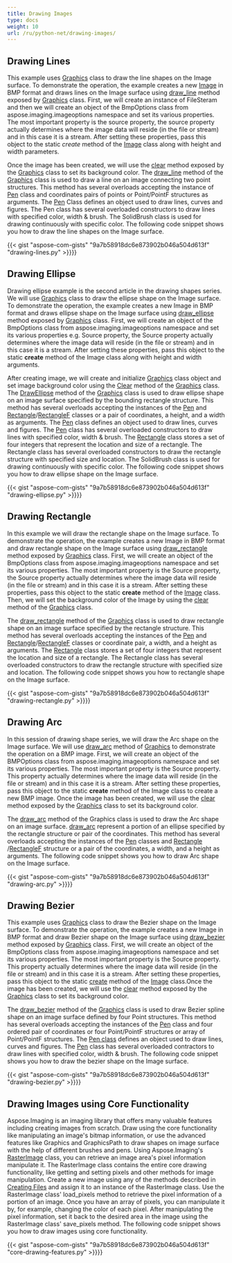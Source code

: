 ```yaml
---
title: Drawing Images
type: docs
weight: 10
url: /ru/python-net/drawing-images/
---
```


## **Drawing Lines**
This example uses [Graphics](https://reference.aspose.com/search/ru/python-net/aspose.imaging/graphics) class to draw the line shapes on the Image surface. To demonstrate the operation, the example creates a new [Image](https://reference.aspose.com/imaging/ru/python-net/aspose.imaging/image) in BMP format and draws lines on the Image surface using [draw_line](https://reference.aspose.com/imaging/ru/python-net/aspose.imaging/graphics) method exposed by [Graphics](https://reference.aspose.com/search/ru/python-net/aspose.imaging/graphics) class. First, we will create an instance of FileSteram and then we will create an object of the BmpOptions class from aspose.imaging.imageoptions namespace and set its various properties. The most important property is the source property, the source property actually determines where the image data will reside (in the file or stream) and in this case it is a stream. After setting these properties, pass this object to the static *create* method of the [Image](https://reference.aspose.com/imaging/ru/python-net/aspose.imaging/image) class along with height and width parameters.

Once the image has been created, we will use the [clear](https://reference.aspose.com/imaging/ru/python-net/aspose.imaging/graphics/) method exposed by the [Graphics](https://reference.aspose.com/search/ru/python-net/aspose.imaging/graphics) class to set its background color. The [draw_line](https://reference.aspose.com/imaging/ru/python-net/aspose.imaging/graphics/) method of the [Graphics](https://reference.aspose.com/search/ru/python-net/aspose.imaging/graphics) class is used to draw a line on an image connecting two point structures. This method has several overloads accepting the instance of [Pen](https://reference.aspose.com/imaging/ru/python-net/aspose.imaging/pen) class and coordinates pairs of points or Point/PointF structures as arguments. The [Pen](https://reference.aspose.com/imaging/ru/python-net/aspose.imaging/pen) Class defines an object used to draw lines, curves and figures. The Pen class has several overloaded constructors to draw lines with specified color, width & brush. The SolidBrush class is used for drawing continuously with specific color. The following code snippet shows you how to draw the line shapes on the Image surface.

{{< gist "aspose-com-gists" "9a7b58918dc6e873902b046a504d613f" "drawing-lines.py" >}}}}

## **Drawing Ellipse**
Drawing ellipse example is the second article in the drawing shapes series. We will use [Graphics](https://reference.aspose.com/search/ru/python-net/aspose.imaging/graphics) class to draw the ellipse shape on the Image surface. To demonstrate the operation, the example creates a new Image in BMP format and draws ellipse shape on the Image surface using [draw_ellipse](https://reference.aspose.com/imaging/ru/python-net/aspose.imaging/graphics) method exposed by [Graphics](https://reference.aspose.com/search/ru/python-net/aspose.imaging/graphics) class. First, we will create an object of the BmpOptions class from aspose.imaging.imageoptions namespace and set its various properties e.g. Source property, the Source property actually determines where the image data will reside (in the file or stream) and in this case it is a stream. After setting these properties, pass this object to the static **create** method of the Image class along with height and width arguments.

After creating image, we will create and initialize [Graphics](https://reference.aspose.com/search/ru/python-net/aspose.imaging/graphics) class object and set image background color using the [Clear](https://reference.aspose.com/imaging/ru/python-net/aspose.imaging/graphics/methods/clear) method of the [Graphics](https://reference.aspose.com/search/ru/python-net/aspose.imaging/graphics) class. The [DrawEllipse](https://reference.aspose.com/imaging/ru/python-net/aspose.imaging/graphics/methods/drawellipse/index) method of the [Graphics](https://reference.aspose.com/search/ru/python-net/aspose.imaging/graphics) class is used to draw ellipse shape on an image surface specified by the bounding rectangle structure. This method has several overloads accepting the instances of the [Pen](https://reference.aspose.com/imaging/ru/python-net/aspose.imaging/pen) and [Rectangle](https://reference.aspose.com/imaging/ru/python-net/aspose.imaging/rectangle)/[RectangleF](https://reference.aspose.com/imaging/ru/python-net/aspose.imaging/rectanglef) classes or a pair of coordinates, a height, and a width as arguments. The [Pen](https://reference.aspose.com/imaging/ru/python-net/aspose.imaging/pen) class defines an object used to draw lines, curves and figures. The [Pen](https://reference.aspose.com/imaging/ru/python-net/aspose.imaging/pen) class has several overloaded constructors to draw lines with specified color, width & brush. The [Rectangle](https://reference.aspose.com/imaging/ru/python-net/aspose.imaging/rectangle) class stores a set of four integers that represent the location and size of a rectangle. The Rectangle class has several overloaded constructors to draw the rectangle structure with specified size and location. The SolidBrush class is used for drawing continuously with specific color. The following code snippet shows you how to draw ellipse shape on the Image surface.

{{< gist "aspose-com-gists" "9a7b58918dc6e873902b046a504d613f" "drawing-ellipse.py" >}}}}

## **Drawing Rectangle**
In this example we will draw the rectangle shape on the Image surface. To demonstrate the operation, the example creates a new Image in BMP format and draw rectangle shape on the Image surface using [draw_rectangle](https://reference.aspose.com/imaging/ru/python-net/aspose.imaging/graphics) method exposed by [Graphics](https://reference.aspose.com/search/ru/python-net/aspose.imaging/graphics) class. First, we will create an object of the BmpOptions class from aspose.imaging.imageoptions namespace and set its various properties. The most important property is the Source property, the Source property actually determines where the image data will reside (in the file or stream) and in this case it is a stream. After setting these properties, pass this object to the static **create** method of the [Image](https://reference.aspose.com/imaging/ru/python-net/aspose.imaging/image) class. Then, we will set the background color of the Image by using the [clear](https://reference.aspose.com/imaging/ru/python-net/aspose.imaging/graphics/#methods) method of the [Graphics](https://reference.aspose.com/search/ru/python-net/aspose.imaging/graphics) class.

The [draw_rectangle](https://reference.aspose.com/imaging/ru/python-net/aspose.imaging/graphics/#methods) method of the [Graphics](https://reference.aspose.com/search/ru/python-net/aspose.imaging/graphics) class is used to draw rectangle shape on an image surface specified by the rectangle structure. This method has several overloads accepting the instances of the [Pen](https://reference.aspose.com/imaging/ru/python-net/aspose.imaging/pen) and [Rectangle](https://reference.aspose.com/imaging/ru/python-net/aspose.imaging/rectangle)/[RectangleF](https://reference.aspose.com/imaging/ru/python-net/aspose.imaging/rectanglef) classes or coordinate pair, a width, and a height as arguments. The [Rectangle](https://reference.aspose.com/imaging/ru/python-net/aspose.imaging/rectangle) class stores a set of four integers that represent the location and size of a rectangle. The Rectangle class has several overloaded constructors to draw the rectangle structure with specified size and location. The following code snippet shows you how to rectangle shape on the Image surface.

{{< gist "aspose-com-gists" "9a7b58918dc6e873902b046a504d613f" "drawing-rectangle.py" >}}}}

## **Drawing Arc**
In this session of drawing shape series, we will draw the Arc shape on the Image surface. We will use [draw_arc](https://reference.aspose.com/imaging/ru/python-net/aspose.imaging/graphics/#methods) method of [Graphics](https://reference.aspose.com/search/ru/python-net/aspose.imaging/graphics) to demonstrate the operation on a BMP image. First, we will create an object of the BMPOptions class from aspose.imaging.imageoptions namespace and set its various properties. The most important property is the Source property. This property actually determines where the image data will reside (in the file or stream) and in this case it is a stream. After setting these properties, pass this object to the static **create** method of the Image class to create a new BMP image. Once the image has been created, we will use the [clear](https://reference.aspose.com/imaging/ru/python-net/aspose.imaging/graphics/#methods) method exposed by the [Graphics](https://reference.aspose.com/search/ru/python-net/aspose.imaging/graphics) class to set its background color.

The [draw_arc](https://reference.aspose.com/imaging/ru/python-net/aspose.imaging/graphics/#methods) method of the Graphics class is used to draw the Arc shape on an image surface. [draw_arc](https://reference.aspose.com/imaging/ru/python-net/aspose.imaging/graphics/#methods) represent a portion of an ellipse specified by the rectangle structure or pair of the coordinates. This method has several overloads accepting the instances of the [Pen](https://reference.aspose.com/imaging/ru/python-net/aspose.imaging/pen) classes and [Rectangle](https://reference.aspose.com/imaging/ru/python-net/aspose.imaging/rectangle) /[RectangleF](https://reference.aspose.com/imaging/ru/python-net/aspose.imaging/rectanglef) structure or a pair of the coordinates, a width, and a height as arguments. The following code snippet shows you how to draw Arc shape on the Image surface.

{{< gist "aspose-com-gists" "9a7b58918dc6e873902b046a504d613f" "drawing-arc.py" >}}}}

## **Drawing Bezier**
This example uses [Graphics](https://reference.aspose.com/search/ru/python-net/aspose.imaging/graphics) class to draw the Bezier shape on the Image surface. To demonstrate the operation, the example creates a new Image in BMP format and draw Bezier shape on the Image surface using [draw_bezier](https://reference.aspose.com/imaging/ru/python-net/aspose.imaging/graphics/#methods) method exposed by [Graphics](https://reference.aspose.com/search/ru/python-net/aspose.imaging/graphics) class. First, we will create an object of the BmpOptions class from aspose.imaging.imageoptions namespace and set its various properties. The most important property is the Source property. This property actually determines where the image data will reside (in the file or stream) and in this case it is a stream. After setting these properties, pass this object to the static [create](https://reference.aspose.com/imaging/ru/python-net/aspose.imaging/image/#methods) method of the [Image](https://reference.aspose.com/imaging/ru/python-net/aspose.imaging/image) class.Once the image has been created, we will use the [clear](https://reference.aspose.com/imaging/ru/python-net/aspose.imaging/graphics/#methods) method exposed by the [Graphics](https://reference.aspose.com/search/ru/python-net/aspose.imaging/graphics) class to set its background color.

The [draw_bezier](https://reference.aspose.com/imaging/ru/python-net/aspose.imaging/graphics/#methods) method of the [Graphics](https://reference.aspose.com/search/ru/python-net/aspose.imaging/graphics) class is used to draw Bezier spline shape on an image surface defined by four Point structures. This method has several overloads accepting the instances of the [Pen](https://reference.aspose.com/imaging/ru/python-net/aspose.imaging/pen) class and four ordered pair of coordinates or four Point/PointF structures or array of Point/PointF structures. The [Pen class](https://reference.aspose.com/imaging/ru/python-net/aspose.imaging/pen) defines an object used to draw lines, curves and figures. The [Pen](https://reference.aspose.com/imaging/ru/python-net/aspose.imaging/pen) class has several overloaded contractors to draw lines with specified color, width & brush. The following code snippet shows you how to draw the bezier shape on the Image surface.

{{< gist "aspose-com-gists" "9a7b58918dc6e873902b046a504d613f" "drawing-bezier.py" >}}}}

## **Drawing Images using Core Functionality**
Aspose.Imaging is an imaging library that offers many valuable features including creating images from scratch. Draw using the core functionality like manipulating an image's bitmap information, or use the advanced features like Graphics and GraphicsPath to draw shapes on image surface with the help of different brushes and pens. Using Aspose.Imaging's [RasterImage]() class, you can retrieve an image area's pixel information manipulate it. The RasterImage class contains the entire core drawing functionality, like getting and setting pixels and other methods for image manipulation. Create a new image using any of the methods described in [Creating Files]() and assign it to an instance of the RasterImage class. Use the RasterImage class' load_pixels method to retrieve the pixel information of a portion of an image. Once you have an array of pixels, you can manipulate it by, for example, changing the color of each pixel. After manipulating the pixel information, set it back to the desired area in the image using the RasterImage class' save_pixels method. The following code snippet shows you how to draw images using core functionality.

{{< gist "aspose-com-gists" "9a7b58918dc6e873902b046a504d613f" "core-drawing-features.py" >}}}}
